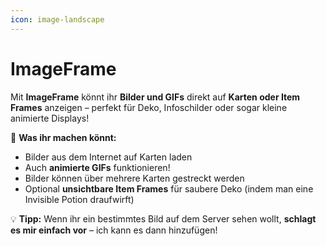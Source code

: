 ```yaml
---
icon: image-landscape
---
```


# ImageFrame

Mit **ImageFrame** könnt ihr **Bilder und GIFs** direkt auf **Karten oder Item Frames** anzeigen – perfekt für Deko, Infoschilder oder sogar kleine animierte Displays!

🔹 **Was ihr machen könnt:**

* Bilder aus dem Internet auf Karten laden
* Auch **animierte GIFs** funktionieren!
* Bilder können über mehrere Karten gestreckt werden
* Optional **unsichtbare Item Frames** für saubere Deko (indem man eine Invisible Potion draufwirft)

💡 **Tipp:** Wenn ihr ein bestimmtes Bild auf dem Server sehen wollt, **schlagt es mir einfach vor** – ich kann es dann hinzufügen!
